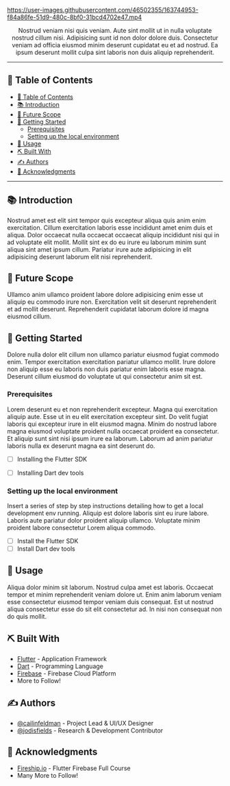 https://user-images.githubusercontent.com/46502355/163744953-f84a86fe-51d9-480c-8bf0-31bcd4702e47.mp4

<p align="center"> Nostrud veniam nisi quis veniam. Aute sint mollit ut in nulla voluptate nostrud cillum nisi. Adipisicing sunt id non dolor dolore duis. Consectetur veniam ad officia eiusmod minim deserunt cupidatat eu et ad nostrud. Ea ipsum deserunt mollit culpa sint laboris non duis aliquip reprehenderit.
<br></p>

---

## 📝 Table of Contents


<!-- @import "[TOC]" {cmd="toc" depthFrom=1 depthTo=6 orderedList=false} -->

<!-- code_chunk_output -->

- [📝 Table of Contents](#table-of-contents)
- [📚 Introduction  ](#introduction-a-name-introductiona)
- [🚀 Future Scope ](#future-scope-a-name-future_scopea)
- [🏁 Getting Started ](#getting-started-a-name-getting_starteda)
  - [Prerequisites](#prerequisites)
  - [Setting up the local environment](#setting-up-the-local-environment)
- [🎈 Usage ](#usage-a-nameusagea)
- [⛏️ Built With ](#️-built-with-a-name-tech_stacka)
- [✍️ Authors ](#️-authors-a-name-authorsa)
- [🎉 Acknowledgments ](#acknowledgments-a-name-acknowledgmentsa)

<!-- /code_chunk_output -->

---

## 📚 Introduction  <a name = "introduction"></a>

Nostrud amet est elit sint tempor quis excepteur aliqua quis anim enim exercitation. Cillum exercitation laboris esse incididunt amet enim duis et aliqua. Dolor occaecat nulla occaecat occaecat aliquip incididunt nisi qui in ad voluptate elit mollit. Mollit sint ex do eu irure eu laborum minim sunt aliqua sint amet ipsum cillum. Pariatur irure aute adipisicing in elit adipisicing deserunt laborum elit nisi reprehenderit.

## 🚀 Future Scope <a name = "future_scope"></a>

Ullamco anim ullamco proident labore dolore adipisicing enim esse ut aliquip eu commodo irure non. Exercitation velit sit deserunt reprehenderit et ad mollit deserunt. Reprehenderit cupidatat laborum dolore id magna eiusmod cillum.

## 🏁 Getting Started <a name = "getting_started"></a>

Dolore nulla dolor elit cillum non ullamco pariatur eiusmod fugiat commodo enim. Tempor exercitation exercitation pariatur ullamco mollit. Irure dolore non aliquip esse eu laboris non duis pariatur enim laboris esse magna. Deserunt cillum eiusmod do voluptate ut qui consectetur anim sit est.

### Prerequisites

Lorem deserunt eu et non reprehenderit excepteur. Magna qui exercitation aliquip aute. Esse ut in eu elit exercitation excepteur sint. Do velit fugiat laboris qui excepteur irure in elit eiusmod magna. Minim do nostrud labore magna eiusmod voluptate proident nulla occaecat proident ea consectetur. Et aliquip sunt sint nisi ipsum irure ea laborum. Laborum ad anim pariatur laboris nulla ex deserunt magna ea sint deserunt do.


- [ ] Installing the Flutter SDK
- [ ] Installing Dart dev tools


### Setting up the local environment

Insert a series of step by step instructions detailing how to get a local development env running. Aliquip est dolore laboris sint eu irure labore. Laboris aute pariatur dolor proident aliquip ullamco. Voluptate minim proident labore consectetur Lorem aliqua commodo.

- [ ] Install the Flutter SDK
- [ ] Install Dart dev tools

## 🎈 Usage <a name="usage"></a>

Aliqua dolor minim sit laborum. Nostrud culpa amet est laboris. Occaecat tempor et minim reprehenderit veniam dolore ut. Enim anim laborum veniam esse consectetur eiusmod tempor veniam duis consequat. Est ut nostrud aliqua consectetur esse do sit elit consectetur ad. In nisi non consequat non do quis mollit.

## ⛏️ Built With <a name = "tech_stack"></a>

- [Flutter](https://flutter.dev/) - Application Framework
- [Dart](https://dart.dev/) - Programming Language
- [Firebase](https://firebase.google.com/) - Firebase Cloud Platform
- More to Follow!

## ✍️ Authors <a name = "authors"></a>

- [@cailinfeldman](https://github.com/cailinfeldman) - Project Lead & UI/UX Designer
- [@jodisfields](https://github.com/jodisfields) - Research & Development Contributor

## 🎉 Acknowledgments <a name = "acknowledgments"></a>

- [Fireship.io](https://fireship.io/) - Flutter Firebase  Full Course
- Many More to Follow!
